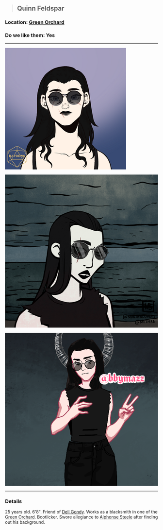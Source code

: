 >## Quinn Feldspar

### Location: [Green Orchard](Notes/Locations/Green%20Orchard.md)

### Do we like them: Yes

***

![quinn_human](../../../Templates/images/npc-quinn-feldspar.png "possibly marilyn manson")

![quinn_human](../../../Templates/images/npc-quinn-feldspar-2.png "side view")

![quinn_human](../../../Templates/images/npc-quinn-feldspar-3.png "yass view")

***

### Details

25 years old. 6'8". Friend of [Dell Gondy](Dell%20Gondy.md). Works as a blacksmith in one of the [Green Orchard](../../Locations/Green%20Orchard.md#Outlying%20%Villages). Bootlicker. Swore allegiance to [Alphonse Steele](../PCs/Alphonse%20Steele.md) after finding out his background. 